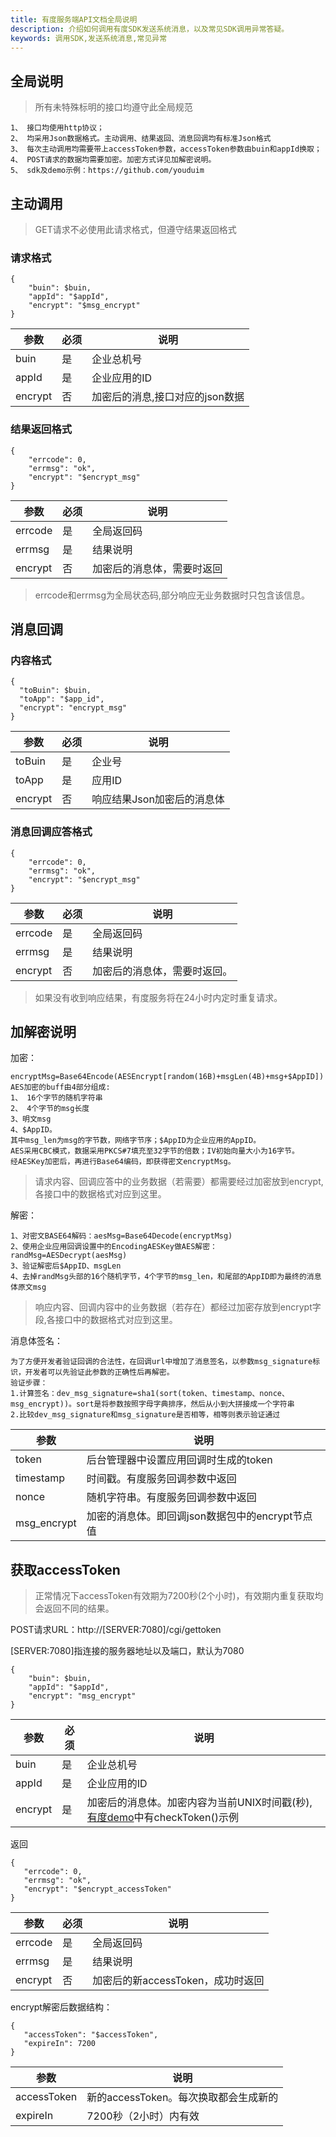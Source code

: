 ```yaml
---
title: 有度服务端API文档全局说明
description: 介绍如何调用有度SDK发送系统消息，以及常见SDK调用异常答疑。
keywords: 调用SDK,发送系统消息,常见异常
---
```


## 全局说明

> 所有未特殊标明的接口均遵守此全局规范

```
1、 接口均使用http协议；
2、 均采用Json数据格式。主动调用、结果返回、消息回调均有标准Json格式
3、 每次主动调用均需要带上accessToken参数，accessToken参数由buin和appId换取；
4、 POST请求的数据均需要加密。加密方式详见加解密说明。
5、 sdk及demo示例：https://github.com/youduim
```

## 主动调用
> GET请求不必使用此请求格式，但遵守结果返回格式

### 请求格式

```
{
    "buin": $buin,
    "appId": "$appId",
    "encrypt": "$msg_encrypt"
}
```

| 参数    | 必须 | 说明                            |
| ------- | ---- | ------------------------------- |
| buin    | 是   | 企业总机号                      |
| appId   | 是   | 企业应用的ID                    |
| encrypt | 否   | 加密后的消息,接口对应的json数据 |

### 结果返回格式

```
{
    "errcode": 0,
    "errmsg": "ok",
    "encrypt": "$encrypt_msg"
}
```

| 参数    | 必须 | 说明                       |
| ------- | ---- | -------------------------- |
| errcode | 是   | 全局返回码                 |
| errmsg  | 是   | 结果说明                   |
| encrypt | 否   | 加密后的消息体，需要时返回 |

> errcode和errmsg为全局状态码,部分响应无业务数据时只包含该信息。
>

## 消息回调

### 内容格式

```
{
  "toBuin": $buin,
  "toApp": "$app_id",
  "encrypt": "encrypt_msg"
}
```

| 参数    | 必须 | 说明                       |
| ------- | ---- | -------------------------- |
| toBuin  | 是   | 企业号                     |
| toApp   | 是   | 应用ID                     |
| encrypt | 否   | 响应结果Json加密后的消息体 |

### 消息回调应答格式

```
{
    "errcode": 0,
    "errmsg": "ok",
    "encrypt": "$encrypt_msg"
}
```

| 参数    | 必须 | 说明                         |
| ------- | ---- | ---------------------------- |
| errcode | 是   | 全局返回码                   |
| errmsg  | 是   | 结果说明                     |
| encrypt | 否   | 加密后的消息体，需要时返回。 |

> 如果没有收到响应结果，有度服务将在24小时内定时重复请求。
>

## 加解密说明

加密：

```
encryptMsg=Base64Encode(AESEncrypt[random(16B)+msgLen(4B)+msg+$AppID])
AES加密的buff由4部分组成:
1、 16个字节的随机字符串
2、 4个字节的msg长度
3、明文msg
4、$AppID。
其中msg_len为msg的字节数，网络字节序；$AppID为企业应用的AppID。
AES采用CBC模式，数据采用PKCS#7填充至32字节的倍数；IV初始向量大小为16字节。
经AESKey加密后，再进行Base64编码，即获得密文encryptMsg。
```

> 请求内容、回调应答中的业务数据（若需要）都需要经过加密放到encrypt,各接口中的数据格式对应到这里。

解密：

```
1、对密文BASE64解码：aesMsg=Base64Decode(encryptMsg)
2、使用企业应用回调设置中的EncodingAESKey做AES解密：randMsg=AESDecrypt(aesMsg)
3、验证解密后$AppID、msgLen
4、去掉randMsg头部的16个随机字节，4个字节的msg_len，和尾部的AppID即为最终的消息体原文msg
```

> 响应内容、回调内容中的业务数据（若存在）都经过加密存放到encrypt字段,各接口中的数据格式对应到这里。

消息体签名：

```
为了方便开发者验证回调的合法性，在回调url中增加了消息签名，以参数msg_signature标识，开发者可以先验证此参数的正确性后再解密。
验证步骤：
1.计算签名：dev_msg_signature=sha1(sort(token、timestamp、nonce、msg_encrypt))。sort是将参数按照字母字典排序，然后从小到大拼接成一个字符串
2.比较dev_msg_signature和msg_signature是否相等，相等则表示验证通过
```

| 参数        | 说明                                            |
| ----------- | ----------------------------------------------- |
| token       | 后台管理器中设置应用回调时生成的token           |
| timestamp   | 时间戳。有度服务回调参数中返回                  |
| nonce       | 随机字符串。有度服务回调参数中返回              |
| msg_encrypt | 加密的消息体。即回调json数据包中的encrypt节点值 |

## 获取accessToken

> 正常情况下accessToken有效期为7200秒(2个小时)，有效期内重复获取均会返回不同的结果。

POST请求URL：http://[SERVER:7080]/cgi/gettoken

[SERVER:7080]指连接的服务器地址以及端口，默认为7080

```
{
    "buin": $buin,
    "appId": "$appId",
    "encrypt": "msg_encrypt"
}
```

| 参数    | 必须 | 说明                                                         |
| ------- | ---- | ------------------------------------------------------------ |
| buin    | 是   | 企业总机号                                                   |
| appId   | 是   | 企业应用的ID                                                 |
| encrypt | 是   | 加密后的消息体。加密内容为当前UNIX时间戳(秒), [有度demo](https://github.com/youduim/youdu-sdk-java/blob/master/src/main/java/im/youdu/sdk/client/AppClient.java)中有checkToken()示例 |

返回

```
{
   "errcode": 0,
   "errmsg": "ok",
   "encrypt": "$encrypt_accessToken"
}
```

| 参数    | 必须 | 说明                              |
| ------- | ---- | --------------------------------- |
| errcode | 是   | 全局返回码                        |
| errmsg  | 是   | 结果说明                          |
| encrypt | 否   | 加密后的新accessToken，成功时返回 |

encrypt解密后数据结构：

```
{
   "accessToken": "$accessToken",
   "expireIn": 7200
}
```

| 参数        | 说明                                  |
| ----------- | ------------------------------------- |
| accessToken | 新的accessToken。每次换取都会生成新的 |
| expireIn    | 7200秒（2小时）内有效                 |

